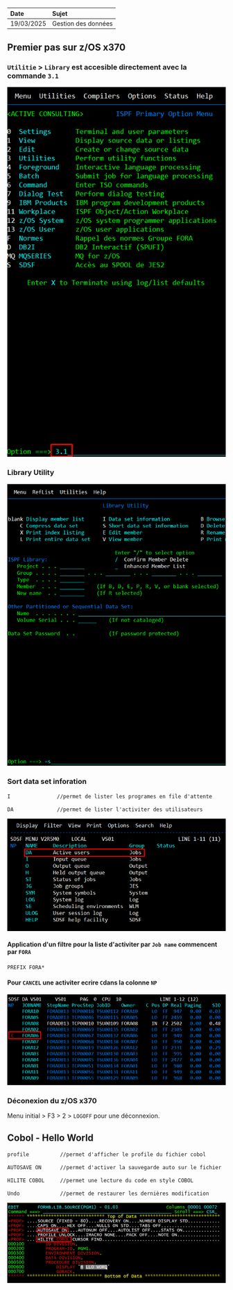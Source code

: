  Date | Sujet
:---|:---
 19/03/2025 | Gestion des données


## Premier pas sur z/OS x370

### ``Utilitie`` > ``Library`` est accesible directement avec la commande `3.1`
![alt text](images/image-1.png)
### Library Utility
![alt text](images/image-2.png)

### Sort data set inforation
```
I               //permet de lister les programes en file d'attente
```
```
DA              //permet de lister l'activiter des utilisateurs
```
![alt text](images/image-3.png)

#### Application d'un filtre pour la liste d'activiter  par ``Job name`` commencent par ``FORA`` 
```
PREFIX FORA*
```

#### Pour ``CANCEL`` une activiter ecrire ``C``dans la colonne ``NP``

![alt text](images/image-4.png)

###  Déconexion du z/OS x370
Menu initial > F3 > 2 > ``LOGOFF`` pour une déconnexion.



## Cobol - Hello World

```
profile          //permet d'afficher le profile du fichier cobol
```

```
AUTOSAVE ON      //permet d'activer la sauvegarde auto sur le fichier
```

```
HILITE COBOL     //permet une lecture du code en style COBOL
```

```
Undo             //permet de restaurer les dernières modification
```


![alt text](images/image-5.png)
